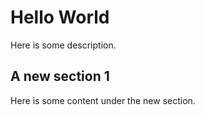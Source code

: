# Hello World

Here is some description.

## A new section 1

Here is some content under the new section.
